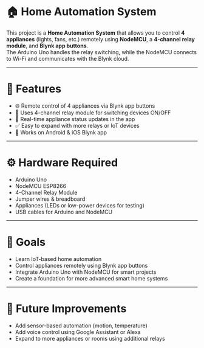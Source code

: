 # 🏠 Home Automation System

This project is a **Home Automation System** that allows you to control **4 appliances** (lights, fans, etc.) remotely using **NodeMCU**, a **4-channel relay module**, and **Blynk app buttons**.  
The Arduino Uno handles the relay switching, while the NodeMCU connects to Wi-Fi and communicates with the Blynk cloud.

---
# 🧠 Features
- 🌐 Remote control of 4 appliances via Blynk app buttons
- 🔌 Uses 4-channel relay module for switching devices ON/OFF
- 🔄 Real-time appliance status updates in the app
- ✅ Easy to expand with more relays or IoT devices
- 📱 Works on Android & iOS Blynk app

---
# ⚙️ Hardware Required
- Arduino Uno
- NodeMCU ESP8266
- 4-Channel Relay Module
- Jumper wires & breadboard
- Appliances (LEDs or low-power devices for testing)
- USB cables for Arduino and NodeMCU

---
# 🎯 Goals
- Learn IoT-based home automation
- Control appliances remotely using Blynk app buttons
- Integrate Arduino Uno with NodeMCU for smart projects
- Create a foundation for more advanced smart home systems

---
# 📌 Future Improvements
- Add sensor-based automation (motion, temperature)
- Add voice control using Google Assistant or Alexa
- Expand to more appliances or rooms using additional relays

